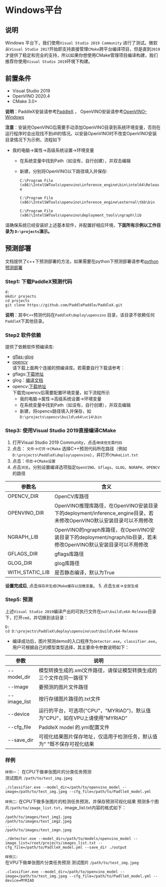 # Windows平台

## 说明
Windows 平台下，我们使用`Visual Studio 2019 Community` 进行了测试。微软从`Visual Studio 2017`开始即支持直接管理`CMake`跨平台编译项目，但是直到`2019`才提供了稳定和完全的支持，所以如果你想使用CMake管理项目编译构建，我们推荐你使用`Visual Studio 2019`环境下构建。

## 前置条件
* Visual Studio 2019
* OpenVINO 2020.4
* CMake 3.0+

**说明**：PaddleX安装请参考[PaddleX](https://paddlex.readthedocs.io/zh_CN/develop/install.html) ， OpenVINO安装请参考[OpenVINO-Windows](https://docs.openvinotoolkit.org/latest/openvino_docs_install_guides_installing_openvino_windows.html)  

**注意**：安装完OpenVINO后需要手动添加OpenVINO目录到系统环境变量，否则在运行程序时会出现找不到dll的情况。以安装OpenVINO时不改变OpenVINO安装目录情况下为示例，流程如下
- 我的电脑->属性->高级系统设置->环境变量
    - 在系统变量中找到Path（如没有，自行创建），并双击编辑
    - 新建，分别将OpenVINO以下路径填入并保存:  

      `C:\Program File (x86)\IntelSWTools\openvino\inference_engine\bin\intel64\Release`  

      `C:\Program File (x86)\IntelSWTools\openvino\inference_engine\external\tbb\bin`  

      `C:\Program File (x86)\IntelSWTools\openvino\deployment_tools\ngraph\lib`  

请确保系统已经安装好上述基本软件，并配置好相应环境，**下面所有示例以工作目录为 `D:\projects`演示。**

## 预测部署  

文档提供了c++下预测部署的方法，如果需要在python下预测部署请参考[python预测部署](./python.md)

### Step1: 下载PaddleX预测代码

```shell
d:
mkdir projects
cd projects
git clone https://github.com/PaddlePaddle/PaddleX.git
```

**说明**：其中`C++`预测代码在`PaddleX\deploy\openvino` 目录，该目录不依赖任何`PaddleX`下其他目录。

### Step2 软件依赖
提供了依赖软件预编译库:
- [gflas-glog](https://bj.bcebos.com/paddlex/deploy/windows/third-parts.zip)  
- [opencv](https://bj.bcebos.com/paddleseg/deploy/opencv-3.4.6-vc14_vc15.exe)  
请下载上面两个连接的预编译库。若需要自行下载请参考：
- gflags:[下载地址](https://docs.microsoft.com/en-us/windows-hardware/drivers/debugger/gflags)
- glog：[编译文档](https://github.com/google/glog)
- opencv:[下载地址](https://opencv.org/releases/)  
下载完opencv后需要配置环境变量，如下流程所示  
    - 我的电脑->属性->高级系统设置->环境变量
    - 在系统变量中找到Path（如没有，自行创建），并双击编辑
    - 新建，将opencv路径填入并保存，如`D:\projects\opencv\build\x64\vc14\bin`

### Step3: 使用Visual Studio 2019直接编译CMake
1. 打开Visual Studio 2019 Community，点击`继续但无需代码`
2. 点击： `文件`->`打开`->`CMake` 选择C++预测代码所在路径（例如`D:\projects\PaddleX\deploy\openvino`），并打开`CMakeList.txt`  
3. 点击：`项目`->`CMake设置`
4. 点击`浏览`，分别设置编译选项指定`OpenVINO`、`Gflags`、`GLOG`、`NGRAPH`、`OPENCV`的路径  

|  参数名   | 含义  |
|  ----  | ----  |
| OPENCV_DIR  | OpenCV库路径 |
| OPENVINO_DIR | OpenVINO推理库路径，在OpenVINO安装目录下的deployment/inference_engine目录，若未修改OpenVINO默认安装目录可以不用修改 |
| NGRAPH_LIB | OpenVINO的ngraph库路径，在OpenVINO安装目录下的deployment/ngraph/lib目录，若未修改OpenVINO默认安装目录可以不用修改 |
| GFLAGS_DIR | gflags库路径 |
| GLOG_DIR  | glog库路径 |
| WITH_STATIC_LIB | 是否静态编译，默认为True |  

**设置完成后**, 点击`保存并生成CMake缓存以加载变量`。
5. 点击`生成`->`全部生成`
### Step5: 预测
上述`Visual Studio 2019`编译产出的可执行文件在`out\build\x64-Release`目录下，打开`cmd`，并切换到该目录：

```
D:
cd D:\projects\PaddleX\deploy\openvino\out\build\x64-Release
```

* 编译成功后，图片预测demo的入口程序为`detector.exe`，`classifier.exe`，用户可根据自己的模型类型选择，其主要命令参数说明如下：

|  参数   | 说明  |
|  ----  | ----  |
| --model_dir  | 模型转换生成的.xml文件路径，请保证模型转换生成的三个文件在同一路径下|
| --image  | 要预测的图片文件路径 |
| --image_list  | 按行存储图片路径的.txt文件 |
| --device  | 运行的平台，可选项{"CPU"，"MYRIAD"}，默认值为"CPU"，如在VPU上请使用"MYRIAD"|
| --cfg_file | PaddleX model 的.yml配置文件 |
| --save_dir | 可视化结果图片保存地址，仅适用于检测任务，默认值为" "既不保存可视化结果 |

### 样例
`样例一`：
在CPU下做单张图片的分类任务预测  
测试图片 `/path/to/test_img.jpeg`  

```shell
./classifier.exe --model_dir=/path/to/openvino_model --image=/path/to/test_img.jpeg --cfg_file=/path/to/PadlleX_model.yml
```

`样例二`:
在CPU下做多张图片的检测任务预测，并保存预测可视化结果
预测多个图片`/path/to/image_list.txt`，image_list.txt内容的格式如下：
```
/path/to/images/test_img1.jpeg
/path/to/images/test_img2.jpeg
...
/path/to/images/test_imgn.jpeg
```

```shell
./detector.exe --model_dir=/path/to/models/openvino_model --image_list=/root/projects/images_list.txt --cfg_file=/path/to/PadlleX_model.yml --save_dir ./output
```

`样例三`:  
在VPU下做单张图片分类任务预测
测试图片 `/path/to/test_img.jpeg`  

```shell
.classifier.exe --model_dir=/path/to/openvino_model --image=/path/to/test_img.jpeg --cfg_file=/path/to/PadlleX_model.yml --device=MYRIAD
```
